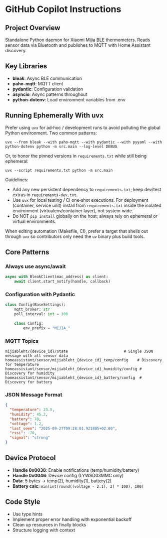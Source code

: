 # GitHub Copilot Instructions

## Project Overview
Standalone Python daemon for Xiaomi Mijia BLE thermometers. Reads sensor data via Bluetooth and publishes to MQTT with Home Assistant discovery.

## Key Libraries
- **bleak**: Async BLE communication
- **paho-mqtt**: MQTT client
- **pydantic**: Configuration validation
- **asyncio**: Async patterns throughout
- **python-dotenv**: Load environment variables from .env

## Running Ephemerally With uvx
Prefer using `uvx` for ad‑hoc / development runs to avoid polluting the global Python environment. Two common patterns:

```
uvx --from bleak --with paho-mqtt --with pydantic --with pyyaml --with python-dotenv python -m src.main --log-level DEBUG
```

Or, to honor the pinned versions in `requirements.txt` while still being ephemeral:

```
uvx --script requirements.txt python -m src.main
```

Guidelines:
- Add any new persistent dependency to `requirements.txt`; keep dev/test extras in `requirements-dev.txt`.
- Use `uvx` for local testing / CI one‑shot executions. For deployment (container, service unit) install from `requirements.txt` inside the isolated environment (virtualenv/container layer), not system‑wide.
- Do NOT `pip install` globally on the host; always rely on ephemeral or virtual environments.

When editing automation (Makefile, CI), prefer a target that shells out through `uvx` so contributors only need the `uv` binary plus build tools.

## Core Patterns

### Always use async/await
```python
async with BleakClient(mac_address) as client:
    await client.start_notify(handle, callback)
```

### Configuration with Pydantic
```python
class Config(BaseSettings):
    mqtt_broker: str
    poll_interval: int = 300
    
    class Config:
        env_prefix = "MIJIA_"
```

### MQTT Topics
```
mijiableht/{device_id}/state                         # Single JSON message with all sensor data
homeassistant/sensor/mijiableht_{device_id}_temp/config    # Discovery for temperature
homeassistant/sensor/mijiableht_{device_id}_humidity/config # Discovery for humidity  
homeassistant/sensor/mijiableht_{device_id}_battery/config  # Discovery for battery
```

### JSON Message Format
```json
{
  "temperature": 23.5,
  "humidity": 45.2, 
  "battery": 78,
  "voltage": 1.2,
  "last_seen": "2025-09-27T09:28:01.921805+02:00",
  "rssi": -70,
  "signal": "strong"
}
```

## Device Protocol
- **Handle 0x0038**: Enable notifications (temp/humidity/battery)
- **Handle 0x0046**: Device config (LYWSD03MMC only) 
- **Data**: 5 bytes → temp(2), humidity(1), battery(2)
- **Battery calc**: `min(int(round((voltage - 2.1), 2) * 100), 100)`

## Code Style
- Use type hints
- Implement proper error handling with exponential backoff
- Clean up resources in finally blocks
- Structure logging with context